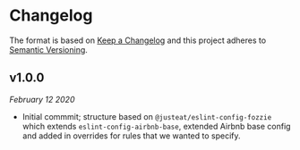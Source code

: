 # Changelog

The format is based on [Keep a Changelog](http://keepachangelog.com/en/1.0.0/)
and this project adheres to [Semantic Versioning](http://semver.org/spec/v2.0.0.html).

## v1.0.0

_February 12 2020_

-   Initial commmit; structure based on `@justeat/eslint-config-fozzie` which extends `eslint-config-airbnb-base`, extended Airbnb base config and added in overrides for rules that we wanted to specify.
